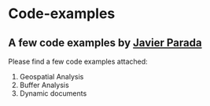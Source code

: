 # Code-examples

## A few code examples by <a href="https://paradajavier.com">  Javier Parada</a>

Please find a few code examples attached:

<ol>
  <li>Geospatial Analysis</li>
  <li>Buffer Analysis</li>
  <li>Dynamic documents</li>
</ol>
